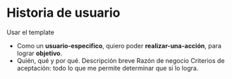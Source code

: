 # Historia de usuario
Usar el template
- Como un **usuario-especifico**, quiero poder **realizar-una-acción**, para lograr **objetivo**.
- Quién, qué y por qué.
Descripción breve
Razón de negocio
Criterios de aceptación: todo lo que me permite determinar que si lo logra.